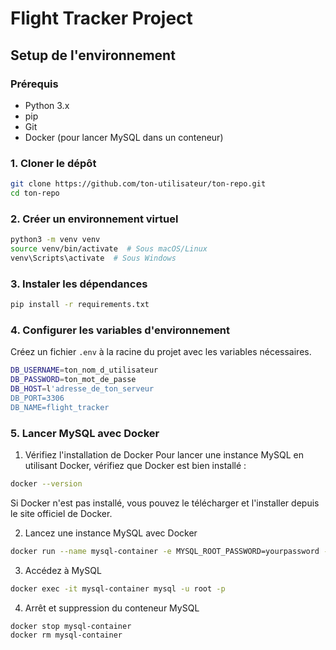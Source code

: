 # Flight Tracker Project

## Setup de l'environnement

### Prérequis

- Python 3.x
- pip
- Git
- Docker (pour lancer MySQL dans un conteneur)

### 1. Cloner le dépôt

```bash
git clone https://github.com/ton-utilisateur/ton-repo.git
cd ton-repo
```

### 2. Créer un environnement virtuel
```bash
python3 -m venv venv
source venv/bin/activate  # Sous macOS/Linux
venv\Scripts\activate  # Sous Windows
```

### 3. Instaler les dépendances
```bash
pip install -r requirements.txt
```
### 4. Configurer les variables d'environnement
Créez un fichier `.env` à la racine du projet avec les variables nécessaires.
```bash
DB_USERNAME=ton_nom_d_utilisateur
DB_PASSWORD=ton_mot_de_passe
DB_HOST=l'adresse_de_ton_serveur
DB_PORT=3306
DB_NAME=flight_tracker
```
### 5. Lancer MySQL avec Docker

1. Vérifiez l'installation de Docker
Pour lancer une instance MySQL en utilisant Docker, vérifiez que Docker est bien installé :
```bash
docker --version
```

Si Docker n'est pas installé, vous pouvez le télécharger et l'installer depuis le site officiel de Docker.

2. Lancez une instance MySQL avec Docker
```bash
docker run --name mysql-container -e MYSQL_ROOT_PASSWORD=yourpassword -e MYSQL_DATABASE=flight_tracker -p 3306:3306 -d mysql:latest
```

3. Accédez à MySQL
```bash
docker exec -it mysql-container mysql -u root -p
```

4. Arrêt et suppression du conteneur MySQL
```bash
docker stop mysql-container
docker rm mysql-container
```
